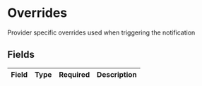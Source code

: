 # Overrides

Provider specific overrides used when triggering the notification


## Fields

| Field       | Type        | Required    | Description |
| ----------- | ----------- | ----------- | ----------- |